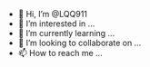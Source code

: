 - 👋 Hi, I’m @LQQ911
- 👀 I’m interested in ...
- 🌱 I’m currently learning ...
- 💞️ I’m looking to collaborate on ...
- 📫 How to reach me ...

<!---
LQQ911/LQQ911 is a ✨ special ✨ repository because its `README.md` (this file) appears on your GitHub profile.
